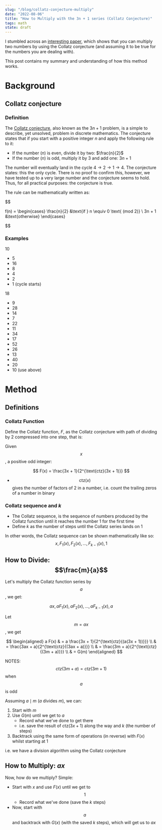 ```yaml
---
slug: "/blog/collatz-conjecture-multiply"
date: "2022-08-06"
title: "How to Multiply with the 3n + 1 series (Collatz Conjecture)"
tags: math
state: draft
---
```


I stumbled across an [interesting paper](https://link.springer.com/article/10.1007/s00224-020-09986-5), which shows that you can multiply two numbers by using the Collatz conjecture (and assuming it to be true for the numbers you are dealing with).

This post contains my summary and understanding of how this method works.

# Background

## Collatz conjecture
### Definition
The [Collatz conjecture](https://en.wikipedia.org/wiki/Collatz_conjecture), also known as the $3n + 1$ problem, is a simple to describe, yet unsolved, problem in discrete mathematics. The conjecture states that if you start with a positive integer $n$ and apply the following rule to it:

- If the number ($n$) is even, divide it by two: $\frac{n}{2}$
- If the number ($n$) is odd, multiply it by 3 and add one: $3n + 1$

The number will eventually land in the cycle $4 \rightarrow 2 \rightarrow 1 \rightarrow 4$. The conjecture states: this the only cycle. There is no proof to confirm this, however, we have tested up to a very large number and the conjecture seems to hold. Thus, for all practical purposes: the conjecture is true.

The rule can be mathematically written as:

$$

f(n) = 
\begin{cases}
    \frac{n}{2} &\text{if } n \equiv 0 \text{ (mod 2)} \\
    3n + 1 &\text{otherwise}
\end{cases}

$$

### Examples

$10$
- $5$
- $16$
- $8$
- $4$
- $2$
- $1$ (cycle starts)


$18$
- $9$
- $28$
- $14$
- $7$
- $22$
- $11$
- $34$
- $17$
- $52$
- $26$
- $13$
- $40$
- $20$
- $10$ (use above)

# Method

## Definitions

### Collatz Function
Define the Collatz function, $F$, as the Collatz conjecture with path of dividing by 2 compressed into one step, that is:

Given $$x$$, a positive odd integer:

$$
    F(x) = \frac{3x + 1}{2^{\text{ctz}(3x + 1)}}
$$

- $$\text{ctz}(x)$$ gives the number of factors of 2 in a number, i.e. count the
  trailing zeros of a number in binary

### Collatz sequence and $k$

- The Collatz sequence, is the sequence of numbers produced by the Collatz
  function until it reaches the number $1$ for the first time
- Define $k$ as the number of steps until the Collatz series lands on $1$

In other words, the Collatz sequence can be shown mathematically like so:
$$
    x, F_1(x), F_2(x), ..., F_{k-1}(x), 1
$$

## How to Divide: $$\frac{m}{a}$$

Let's multiply the Collatz function series by $$a$$, we get:

$$
    ax, aF_1(x), aF_2(x), ..., aF_{k-1}(x), a
$$

Let $$m = ax$$, we get

$$
    \begin{aligned}
    a F(x) & = a \frac{3x + 1}{2^{\text{ctz}{(a(3x + 1))}}} \\
           & = \frac{3ax + a}{2^{\text{ctz}{(3ax + a)}}} \\
           & = \frac{3m + a}{2^{\text{ctz}{(3m + a)}}} \\
           & = G(m)
    \end{aligned}
$$

NOTES: $$ctz(3m+a) = ctz(3m+1)$$ when $$a$$ is odd


Assuming $a \mid m$ ($a$ divides $m$), we can:

1. Start with $m$
2. Use $G(m)$ until we get to $a$
    - Record what we've done to get there
    - i.e. save the result of $\text{ctz}(3x + 1)$ along the way and $k$
      (the number of steps)
4. Backtrack using the same form of operations (in reverse) with $F(x)$ whilst
   starting at $1$

i.e. we have a division algorithm using the Collatz conjecture

## How to Multiply: $ax$

Now, how do we multiply? Simple: 

- Start with $x$ and use $F(x)$ until we get to $$1$$
    - Record what we've done (save the $k$ steps)
- Now, start with $$a$$ and backtrack with $G(x)$ (with the saved $k$ steps),
  which will get us to $ax$
